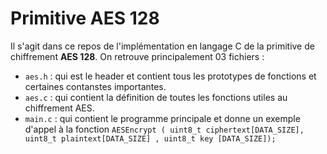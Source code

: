 # Primitive AES 128

Il s'agit dans ce repos de l'implémentation en langage C de la primitive de chiffrement **AES 128**. On retrouve principalement 03 fichiers :

* `aes.h` : qui est le header et contient tous les prototypes de fonctions et certaines contanstes importantes.
* `aes.c` : qui contient la définition de toutes les fonctions utiles au chiffrement AES.
* `main.c` : qui contient le programme principale et donne un exemple d'appel à la fonction `AESEncrypt ( uint8_t ciphertext[DATA_SIZE], uint8_t plaintext[DATA_SIZE] , uint8_t key [DATA_SIZE]);`